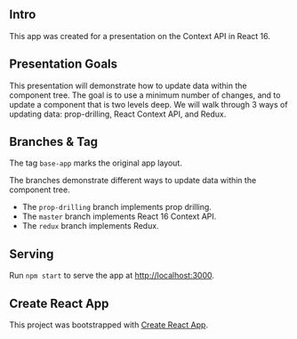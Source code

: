 ## Intro

This app was created for a presentation on the Context API in React 16.

## Presentation Goals

This presentation will demonstrate how to update data within the component tree. The goal is to use a minimum number of changes, and to update a component that is two levels deep. We will walk through 3 ways of updating data: prop-drilling, React Context API, and Redux.

## Branches & Tag

The tag `base-app` marks the original app layout.

The branches demonstrate different ways to update data within the component tree.
* The `prop-drilling` branch implements prop drilling.
* The `master` branch implements React 16 Context API.
* The `redux` branch implements Redux.

## Serving

Run `npm start` to serve the app at [http://localhost:3000](http://localhost:3000).

## Create React App

This project was bootstrapped with [Create React App](https://github.com/facebookincubator/create-react-app).
